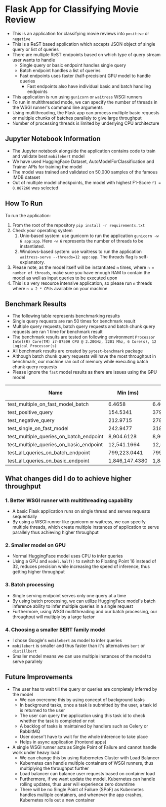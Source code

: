# Flask App for Classifying Movie Review

* This is an application for classifying movie reviews into `positive` or `negative`
* This is a ReST based application which accepts JSON object of single query or list of queries
* There are multiple ReST endpoints based on which type of query stream user wants to handle
  * Single query or basic endpoint handles single query
  * Batch endpoint handles a list of queries
  * Fast endpoints uses faster (half-precision) GPU model to handle queries
    * Fast endpoints also have individual basic and batch handling endpoints 
* This application is run using `gunicorn` or `waitress` WSGI runners
* To run in multithreaded mode, we can specify the number of threads in the WSGI runner's command line arguments
* Using multithreading, the Flask app can process multiple basic requests or multiple chunks of batches parallely to give large throughput
* Number of processing threads is limited by underlying CPU architecture

## Jupyter Notebook Information

* The Jupyter notebook alongside the application contains code to train and validate best `mobilebert` model
* We have used HuggingFace Dataset, AutoModelForClassification and Trainer APIs for training the model
* The model was trained and validated on 50,000 samples of the famous IMDB dataset
* Out of multiple model checkpoints, the model with highest F1-Score `f1 = 0.887260` was selected

## How To Run

To run the application:
1. From the root of the repository `pip install -r requirements.txt`
2. Check your operating system
   1. Unix-based system: use gunicorn to run the application `gunicorn -w 6 app:app`. Here `-w 6` represents the number of threads to be instantiated.
   2. Windows-based system: use waitress to run the application `waitress-serve --threads=12 app:app`. The threads flag is self-explanatory.
3. Please note, as the model itself will be instantiated `n` times, where `n = number of threads`, make sure you have enough RAM to contain the model as well as input queries to be executed upon
4. This is a very resource intensive application, so please run `n` threads where `n = 2 * CPUs` available on your machine

## Benchmark Results

* The following table represents benchmarking results
* Single query requests are ran 50 times for benchmark result
* Multiple query requests, batch query requests and batch chunk query requests are ran 1 time for benchmark result
* The benchmark results are tested on following environment `Processor	Intel(R) Core(TM) i7-8750H CPU @ 2.20GHz, 2201 Mhz, 6 Core(s), 12 Logical Processor(s)`
* All benchmark results are created by `pytest-benchmark` package
* Although batch chunk query requests will have the most throughput in benchmark, our machine ran out of memory while executing batch chunk query requests
* Please ignore the `fast` model results as there are issues using the GPU model

| Name | Min (ms) | Max (ms) | Mean (ms) | StdDev (ms) | Median (ms) | IQR (ms) | Outliers | OPS | Rounds | Iterations |
|---|---|---|---|---|---|---|---|---|---|---|
| test_multiple_on_fast_model_batch | 6.4658 | 6.4658 | 6.4658 | 0.0000 | 6.4658 | 0.0000 | 0;0 | 154.6599 | 1 | 1 |
| test_positive_query | 154.5341 | 379.3727 | 230.5865 | 28.8366 | 224.0515 | 19.4085 | 5;3 | 4.3368 | 50 | 1 |
| test_negative_query | 212.9715 | 278.4207 | 226.8281 | 13.3725 | 223.3805 | 12.8005 | 7;3 | 4.4086 | 50 | 1 |
| test_single_on_fast_model | 242.9477 | 318.8451 | 265.8581 | 15.5806 | 261.7750 | 21.4734 | 13;1 | 3.7614 | 50 | 1 |
| test_multiple_queries_on_batch_endpoint | 8,904.6128 | 8,904.6128 | 8,904.6128 | 0.0000 | 8,904.6128 | 0.0000 | 0;0 | 0.1123 | 1 | 1 |
| test_multiple_queries_on_basic_endpoint | 12,541.1664 | 12,541.1664 | 12,541.1664 | 0.0000 | 12,541.1664 | 0.0000 | 0;0 | 0.0797 | 1 | 1 |
| test_all_queries_on_batch_endpoint | 799,223.0441 | 799,223.0441 | 799,223.0441 | 0.0000 | 799,223.0441 | 0.0000 | 0;0 | 0.0013 | 1 | 1 |
| test_all_queries_on_basic_endpoint | 1,846,147.4380 | 1,846,147.4380 | 1,846,147.4380 | 0.0000 | 1,846,147.4380 | 0.0000 | 0;0 | 0.0005 | 1 | 1 |


## What changes did I do to achieve higher throughput

### 1. Better WSGI runner with multithreading capability
* A basic Flask application runs on single thread and serves requests sequentially
* By using a WSGI runner like gunicorn or waitress, we can specify multiple threads, which create multiple instances of application to serve parallely thus achieving higher throughput

### 2. Smaller model on GPU
* Normal HuggingFace model uses CPU to infer queries
* Using a GPU and `model.half()` to switch to Floating Point 16 instead of 32, reduces precision while increasing the speed of inference, thus getting higher throughput

### 3. Batch processing
* Single serving endpoint serves only one query at a time
* By using batch processing, we can utilize HuggingFace model's batch inference ability to infer multiple queries in a single request
* Furthermore, using WSGI multithreading and our batch processing, our throughput will multiply by a large factor

### 4. Choosing a smaller BERT family model
* I chose Google's `mobilebert` as model to infer queries
* `mobilebert` is smaller and thus faster than it's alternatives `bert` or `distillbert`
* Smaller model means we can use multiple instances of the model to serve parallely

## Future Improvements

* The user has to wait till the query or queries are completely inferred by the model
  * We can overcome this by using concept of background tasks
  * In background tasks, once a task is submitted by the user, a task id is returned to the user
  * The user can query the application using this task id to check whether the task is completed or not
  * A backlog of tasks is maintained by handlers such as Celery or RabbitMQ
  * User doesn't have to wait for the whole inference to take place
  * Helps in async application (frontend apps)
* A single WSGI runner acts as Single Point of Failure and cannot handle work under heavy load
  * We can change this by using Kubernetes Cluster with Load Balancer
  * Kubernetes can handle multiple containers of WSGI runners, thus multiplying the throughput further
  * Load balancer can balance user requests based on container load
  * Furthermore, if we want update the model, Kubernetes can handle rolling updates, thus user will experience zero downtime
  * There will be no Single Point of Failure (SPoF) as Kubernetes handles multiple containers, and whenever the app crashes, Kubernetes rolls out a new container